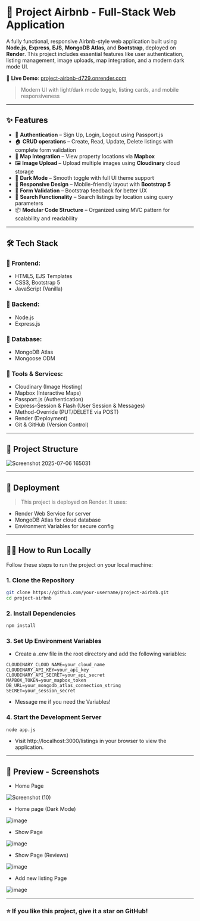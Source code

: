 # 🏡 Project Airbnb - Full-Stack Web Application

A fully functional, responsive Airbnb-style web application built using **Node.js**, **Express**, **EJS**, **MongoDB Atlas**, and **Bootstrap**, deployed on **Render**. This project includes essential features like user authentication, listing management, image uploads, map integration, and a modern dark mode UI.

🔗 **Live Demo**: [project-airbnb-d729.onrender.com](https://project-airbnb-d729.onrender.com)

> Modern UI with light/dark mode toggle, listing cards, and mobile responsiveness

---

## ✨ Features

- 🔐 **Authentication** – Sign Up, Login, Logout using Passport.js
- 🏠 **CRUD operations** – Create, Read, Update, Delete listings with complete form validation
- 📍 **Map Integration** – View property locations via **Mapbox**
- 🖼️ **Image Upload** – Upload multiple images using **Cloudinary** cloud storage
- 🌙 **Dark Mode** – Smooth toggle with full UI theme support
- 📱 **Responsive Design** – Mobile-friendly layout with **Bootstrap 5**
- 🧾 **Form Validation** – Bootstrap feedback for better UX
- 🔎 **Search Functionality** – Search listings by location using query parameters
- 📦 **Modular Code Structure** – Organized using MVC pattern for scalability and readability

---

## 🛠️ Tech Stack

### 🔹 Frontend:
- HTML5, EJS Templates
- CSS3, Bootstrap 5
- JavaScript (Vanilla)

### 🔹 Backend:
- Node.js
- Express.js

### 🔹 Database:
- MongoDB Atlas
- Mongoose ODM

### 🔹 Tools & Services:
- Cloudinary (Image Hosting)
- Mapbox (Interactive Maps)
- Passport.js (Authentication)
- Express-Session & Flash (User Session & Messages)
- Method-Override (PUT/DELETE via POST)
- Render (Deployment)
- Git & GitHub (Version Control)

---

## 📁 Project Structure

![Screenshot 2025-07-06 165031](https://github.com/user-attachments/assets/a8c88a67-3225-4113-aefd-fa774e3edd28)


---

## 🚀 Deployment

> This project is deployed on Render. It uses:

- Render Web Service for server
- MongoDB Atlas for cloud database
- Environment Variables for secure config

---

## 🧑‍💻 How to Run Locally

Follow these steps to run the project on your local machine:

### 1. Clone the Repository

```bash
git clone https://github.com/your-username/project-airbnb.git
cd project-airbnb
```

### 2. Install Dependencies

```bash
npm install
```

### 3. Set Up Environment Variables

- Create a .env file in the root directory and add the following variables:

```env
CLOUDINARY_CLOUD_NAME=your_cloud_name
CLOUDINARY_API_KEY=your_api_key
CLOUDINARY_API_SECRET=your_api_secret
MAPBOX_TOKEN=your_mapbox_token
DB_URL=your_mongodb_atlas_connection_string
SECRET=your_session_secret
```
- Message me if you need the Variables!

### 4. Start the Development Server

```bash
node app.js
```

- Visit http://localhost:3000/listings in your browser to view the application.

---

## 📸 Preview - Screenshots

- Home Page

![Screenshot (10)](https://github.com/user-attachments/assets/05a61929-b3b9-48c2-80ed-4b9736160cb4)

- Home page (Dark Mode)

![image](https://github.com/user-attachments/assets/340c64a6-7798-496d-99ce-d9df7b569538)

- Show Page

![image](https://github.com/user-attachments/assets/2ef663f8-1acd-4995-9bf7-5e6b0047702c)

- Show Page (Reviews)

![image](https://github.com/user-attachments/assets/34e15d29-7e46-445b-82ad-cf245250801b)

- Add new listing Page

![image](https://github.com/user-attachments/assets/5490a391-8570-4448-a26b-41d8483ab797)

---

### ⭐️ If you like this project, give it a star on GitHub!


